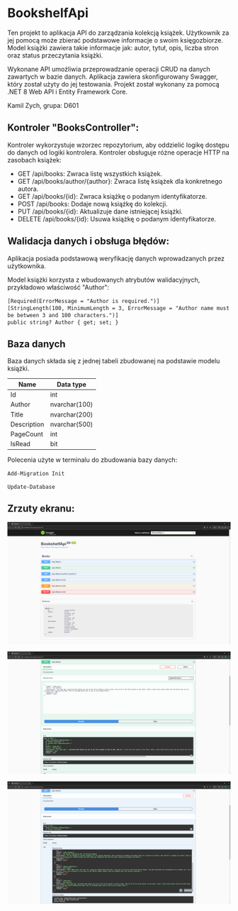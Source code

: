 # BookshelfApi

Ten projekt to aplikacja API do zarządzania kolekcją książek. Użytkownik za jej pomocą może zbierać podstawowe informacje o swoim księgozbiorze. Model książki zawiera takie informacje jak: autor, tytuł, opis, liczba stron oraz status przeczytania książki.

Wykonane API umożliwia przeprowadzanie operacji CRUD na danych zawartych w bazie danych. Aplikacja zawiera skonfigurowany Swagger, który został użyty do jej testowania. Projekt został wykonany za pomocą .NET 8 Web API i Entity Framework Core.

Kamil Zych, grupa: D601

## Kontroler "BooksController":

Kontroler wykorzystuje wzorzec repozytorium, aby oddzielić logikę dostępu do danych od logiki kontrolera. Kontroler obsługuje różne operacje HTTP na zasobach książek:

- GET /api/books: Zwraca listę wszystkich książek.
- GET /api/books/author/{author}: Zwraca listę książek dla konkretnego autora.
- GET /api/books/{id}: Zwraca książkę o podanym identyfikatorze.
- POST /api/books: Dodaje nową książkę do kolekcji.
- PUT /api/books/{id}: Aktualizuje dane istniejącej książki.
- DELETE /api/books/{id}: Usuwa książkę o podanym identyfikatorze.

## Walidacja danych i obsługa błędów:

Aplikacja posiada podstawową weryfikację danych wprowadzanych przez użytkownika. 

Model książki korzysta z wbudowanych atrybutów walidacyjnych, przykładowo właściwość "Author":
```
[Required(ErrorMessage = "Author is required.")]
[StringLength(100, MinimumLength = 3, ErrorMessage = "Author name must be between 3 and 100 characters.")]
public string? Author { get; set; }
```

## Baza danych

Baza danych składa się z jednej tabeli zbudowanej na podstawie modelu książki. 

| Name          | Data type     |
| ------------- | ------------- |
| Id            | int           |
| Author        | nvarchar(100) |
| Title         | nvarchar(200) |
| Description   | nvarchar(500) |
| PageCount     | int           |
| IsRead        | bit           |

Polecenia użyte w terminalu do zbudowania bazy danych:

```
Add-Migration Init
```
```
Update-Database
```

## Zrzuty ekranu:

![App Screenshot](BookshelfApi-Swagger-Example-1.png)

![App Screenshot](BookshelfApi-Swagger-Example-2.png)

![App Screenshot](BookshelfApi-Swagger-Example-3.png)
